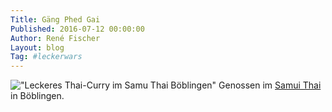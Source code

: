 ```yaml
---
Title: Gäng Phed Gai
Published: 2016-07-12 00:00:00
Author: René Fischer
Layout: blog
Tag: #leckerwars
---
```

!["Leckeres Thai-Curry im Samu Thai Böblingen"](2016-07-12-19-38-23.jpg)
Genossen im [Samui Thai](https://goo.gl/maps/V1zMyPxahw7f355Z6) in Böblingen.
